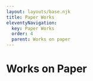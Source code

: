 ```yaml
---
layout: layouts/base.njk
title: Paper Works
eleventyNavigation:
  key: Paper Works
  order: 4
  parent: Works on paper
---
```


# Works on Paper
